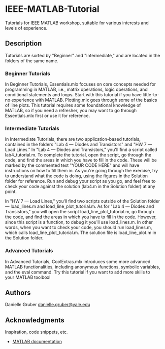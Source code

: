 # IEEE-MATLAB-Tutorial

Tutorials for IEEE MATLAB workshop, suitable for various interests and levels of experience.

## Description

Tutorials are sorted by "Beginner" and "Intermediate," and are located in the folders of the same name. 

### Beginner Tutorials
In Beginner Tutorials, Essentials.mlx focuses on core concepts needed for programming in MATLAB, i.e., matrix operations, logic operations, and conditional statements and loops. Start with this tutorial if you have little-to-no experience with MATLAB. Plotting.mlx goes through some of the basics of line plots. This tutorial requires some foundational knowledge of MATLAB, so if you need a refresher, you may want to go through Essentials.mlx first or use it for reference.

### Intermediate Tutorials
In Intermediate Tutorials, there are two application-based tutorials, contained in the folders "Lab 4 — Diodes and Transistors" and "HW 7 — Load Lines." In "Lab 4 — Diodes and Transistors," you'll find a script called lab4_tutorial.m. To complete the tutorial, open the script, go through the code, and find the areas in which you have to fill in the code. These will be marked by the commented text "YOUR CODE HERE" and will have instructions on how to fill them in. As you're going through the exercise, try to understand what the code is doing, using the figures in the Solution folder for reference. Run and debug your script as you go, and feel free to check your code against the solution (lab4.m in the Solution folder) at any point. 

In "HW 7 — Load Lines," you'll find two scripts outside of the Solution folder — load_lines.m and load_line_plot_tutorial.m. As for "Lab 4 — Diodes and Transistors," you will open the script load_line_plot_tutorial.m, go through the code, and find the areas in which you have to fill in the code. However, since this script is a function, to debug it you'll use load_lines.m. In other words, when you want to check your code, you should run load_lines.m, which calls load_line_plot_tutorial.m. The solution file is load_line_plot.m in the Solution folder.

### Advanced Tutorials
In Advanced Tutorials, CoolExtras.mlx introduces some more advanced MATLAB functionalities, including anonymous functions, symbolic variables, and the eval command. Try this tutorial if you want to add more skills to your MATLAB toolbox!

## Authors

Danielle Gruber 
danielle.gruber@yale.edu

## Acknowledgments

Inspiration, code snippets, etc.
* [MATLAB documentation](https://www.mathworks.com/help/matlab/)
